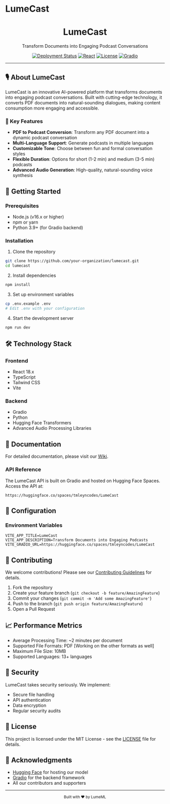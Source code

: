 # LumeCast
<div align="center">
  <!-- <img src="public/lumecast-logo.png" alt="LumeCast Logo" width="200"/> -->
  <h1>LumeCast</h1>
  <p>Transform Documents into Engaging Podcast Conversations</p>

  [![Deployment Status](https://img.shields.io/badge/deployment-live-brightgreen)](https://huggingface.co/spaces/tmleyncodes/LumeCast)
  [![React](https://img.shields.io/badge/React-18.x-blue)](https://reactjs.org/)
  [![License](https://img.shields.io/badge/license-MIT-green.svg)](LICENSE)
  [![Gradio](https://img.shields.io/badge/Gradio-4.19.2-orange)](https://gradio.app/)
</div>

---

## 🎙️ About LumeCast

LumeCast is an innovative AI-powered platform that transforms documents into engaging podcast conversations. Built with cutting-edge technology, it converts PDF documents into natural-sounding dialogues, making content consumption more engaging and accessible.

### 🌟 Key Features

- **PDF to Podcast Conversion**: Transform any PDF document into a dynamic podcast conversation
- **Multi-Language Support**: Generate podcasts in multiple languages
- **Customizable Tone**: Choose between fun and formal conversation styles
- **Flexible Duration**: Options for short (1-2 min) and medium (3-5 min) podcasts
- **Advanced Audio Generation**: High-quality, natural-sounding voice synthesis

## 🚀 Getting Started

### Prerequisites

- Node.js (v16.x or higher)
- npm or yarn
- Python 3.9+ (for Gradio backend)

### Installation

1. Clone the repository
```bash
git clone https://github.com/your-organization/lumecast.git
cd lumecast
```

2. Install dependencies
```bash
npm install
```

3. Set up environment variables
```bash
cp .env.example .env
# Edit .env with your configuration
```

4. Start the development server
```bash
npm run dev
```

## 🛠️ Technology Stack

### Frontend
- React 18.x
- TypeScript
- Tailwind CSS
- Vite

### Backend
- Gradio
- Python
- Hugging Face Transformers
- Advanced Audio Processing Libraries

## 📖 Documentation

For detailed documentation, please visit our [Wiki](link-to-wiki).

### API Reference

The LumeCast API is built on Gradio and hosted on Hugging Face Spaces. Access the API at:
```
https://huggingface.co/spaces/tmleyncodes/LumeCast
```

## 🔧 Configuration

### Environment Variables

```env
VITE_APP_TITLE=LumeCast
VITE_APP_DESCRIPTION=Transform Documents into Engaging Podcasts
VITE_GRADIO_URL=https://huggingface.co/spaces/tmleyncodes/LumeCast
```

## 🤝 Contributing

We welcome contributions! Please see our [Contributing Guidelines](CONTRIBUTING.md) for details.

1. Fork the repository
2. Create your feature branch (`git checkout -b feature/AmazingFeature`)
3. Commit your changes (`git commit -m 'Add some AmazingFeature'`)
4. Push to the branch (`git push origin feature/AmazingFeature`)
5. Open a Pull Request

## 📈 Performance Metrics

- Average Processing Time: ~2 minutes per document
- Supported File Formats: PDF [Working on the other formats as well]
- Maximum File Size: 10MB
- Supported Languages: 13+ languages

## 🔐 Security

LumeCast takes security seriously. We implement:
- Secure file handling
- API authentication
- Data encryption
- Regular security audits

## 📄 License

This project is licensed under the MIT License - see the [LICENSE](LICENSE) file for details.

## 🙏 Acknowledgments

- [Hugging Face](https://huggingface.co/) for hosting our model
- [Gradio](https://gradio.app/) for the backend framework
- All our contributors and supporters

---

<div align="center">
  <sub>Built with ❤️ by LumeML</sub>
</div>
